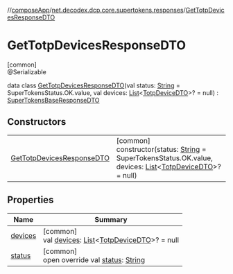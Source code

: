 //[composeApp](../../../index.md)/[net.decodex.dcp.core.supertokens.responses](../index.md)/[GetTotpDevicesResponseDTO](index.md)

# GetTotpDevicesResponseDTO

[common]\
@Serializable

data class [GetTotpDevicesResponseDTO](index.md)(val status: [String](https://kotlinlang.org/api/latest/jvm/stdlib/kotlin/-string/index.html) = SuperTokensStatus.OK.value, val devices: [List](https://kotlinlang.org/api/latest/jvm/stdlib/kotlin.collections/-list/index.html)&lt;[TotpDeviceDTO](../-totp-device-d-t-o/index.md)&gt;? = null) : [SuperTokensBaseResponseDTO](../-super-tokens-base-response-d-t-o/index.md)

## Constructors

| | |
|---|---|
| [GetTotpDevicesResponseDTO](-get-totp-devices-response-d-t-o.md) | [common]<br>constructor(status: [String](https://kotlinlang.org/api/latest/jvm/stdlib/kotlin/-string/index.html) = SuperTokensStatus.OK.value, devices: [List](https://kotlinlang.org/api/latest/jvm/stdlib/kotlin.collections/-list/index.html)&lt;[TotpDeviceDTO](../-totp-device-d-t-o/index.md)&gt;? = null) |

## Properties

| Name | Summary |
|---|---|
| [devices](devices.md) | [common]<br>val [devices](devices.md): [List](https://kotlinlang.org/api/latest/jvm/stdlib/kotlin.collections/-list/index.html)&lt;[TotpDeviceDTO](../-totp-device-d-t-o/index.md)&gt;? = null |
| [status](status.md) | [common]<br>open override val [status](status.md): [String](https://kotlinlang.org/api/latest/jvm/stdlib/kotlin/-string/index.html) |
